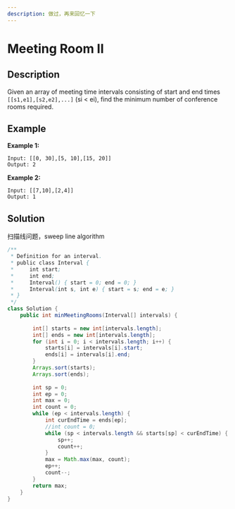 ```yaml
---
description: 做过，再来回忆一下
---
```


# Meeting Room II

## Description

Given an array of meeting time intervals consisting of start and end times `[[s1,e1],[s2,e2],...]` \(si &lt; ei\), find the minimum number of conference rooms required.

## Example

**Example 1:**

```text
Input: [[0, 30],[5, 10],[15, 20]]
Output: 2
```

**Example 2:**

```text
Input: [[7,10],[2,4]]
Output: 1
```

## Solution

扫描线问题，sweep line algorithm

```java
/**
 * Definition for an interval.
 * public class Interval {
 *     int start;
 *     int end;
 *     Interval() { start = 0; end = 0; }
 *     Interval(int s, int e) { start = s; end = e; }
 * }
 */
class Solution {
    public int minMeetingRooms(Interval[] intervals) {
        
        int[] starts = new int[intervals.length];
        int[] ends = new int[intervals.length];
        for (int i = 0; i < intervals.length; i++) {
            starts[i] = intervals[i].start;
            ends[i] = intervals[i].end;
        }
        Arrays.sort(starts);
        Arrays.sort(ends);
    
        int sp = 0;
        int ep = 0;
        int max = 0;
        int count = 0;
        while (ep < intervals.length) {
            int curEndTime = ends[ep];
            //int count = 0;
            while (sp < intervals.length && starts[sp] < curEndTime) {
                sp++;
                count++;
            }
            max = Math.max(max, count);
            ep++;
            count--;
        }
        return max;
    }
}
```

